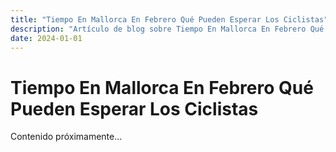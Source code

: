 ```yaml
---
title: "Tiempo En Mallorca En Febrero Qué Pueden Esperar Los Ciclistas"
description: "Artículo de blog sobre Tiempo En Mallorca En Febrero Qué Pueden Esperar Los Ciclistas"
date: 2024-01-01
---
```


# Tiempo En Mallorca En Febrero Qué Pueden Esperar Los Ciclistas

Contenido próximamente...
